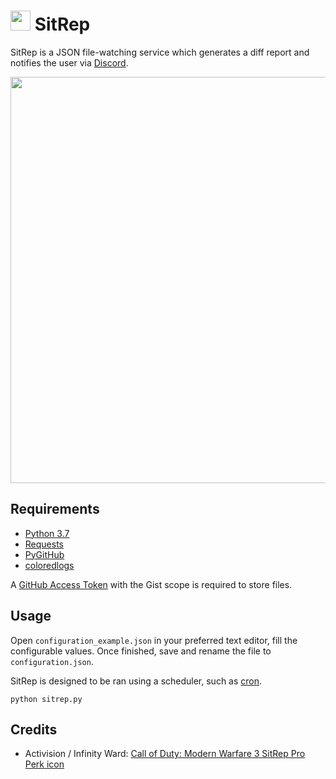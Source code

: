 # <img src="https://i.imgur.com/YDZgxh2.png" width="32px" draggable="false"> SitRep

SitRep is a JSON file-watching service which generates a diff report and notifies the user via [Discord](https://discordapp.com).

<p align="center">
    <img src="https://i.imgur.com/DLEA1GM.png" width="650px" draggable="false">
</p>

## Requirements

-   [Python 3.7](https://www.python.org/downloads/)
-   [Requests](http://docs.python-requests.org/en/master/user/install/)
-   [PyGitHub](https://pygithub.readthedocs.io/en/latest/introduction.html#download-and-install)
-   [coloredlogs](https://pypi.org/project/coloredlogs/)

A [GitHub Access Token](https://help.github.com/en/github/authenticating-to-github/creating-a-personal-access-token-for-the-command-line) with the Gist scope is required to store files.

## Usage

Open `configuration_example.json` in your preferred text editor, fill the configurable values. Once finished, save and rename the file to `configuration.json`.

SitRep is designed to be ran using a scheduler, such as [cron](https://en.wikipedia.org/wiki/Cron).

```
python sitrep.py
```

## Credits

-   Activision / Infinity Ward: [Call of Duty: Modern Warfare 3 SitRep Pro Perk icon](https://callofduty.fandom.com/wiki/SitRep)
